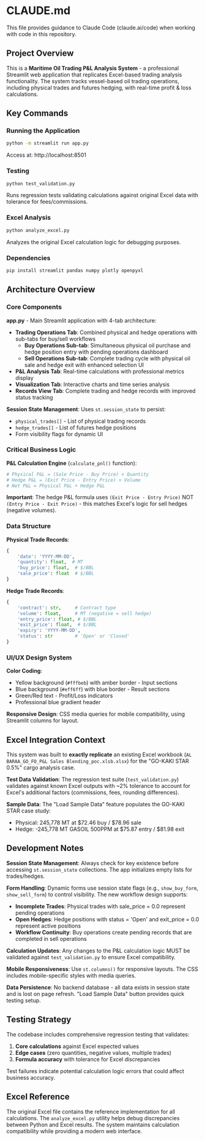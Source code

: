 # CLAUDE.md

This file provides guidance to Claude Code (claude.ai/code) when working with code in this repository.

## Project Overview

This is a **Maritime Oil Trading P&L Analysis System** - a professional Streamlit web application that replicates Excel-based trading analysis functionality. The system tracks vessel-based oil trading operations, including physical trades and futures hedging, with real-time profit & loss calculations.

## Key Commands

### Running the Application
```bash
python -m streamlit run app.py
```
Access at: http://localhost:8501

### Testing
```bash
python test_validation.py
```
Runs regression tests validating calculations against original Excel data with tolerance for fees/commissions.

### Excel Analysis
```bash
python analyze_excel.py
```
Analyzes the original Excel calculation logic for debugging purposes.

### Dependencies
```bash
pip install streamlit pandas numpy plotly openpyxl
```

## Architecture Overview

### Core Components

**app.py** - Main Streamlit application with 4-tab architecture:
- **Trading Operations Tab**: Combined physical and hedge operations with sub-tabs for buy/sell workflows
  - **Buy Operations Sub-tab**: Simultaneous physical oil purchase and hedge position entry with pending operations dashboard
  - **Sell Operations Sub-tab**: Complete trading cycle with physical oil sale and hedge exit with enhanced selection UI
- **P&L Analysis Tab**: Real-time calculations with professional metrics display
- **Visualization Tab**: Interactive charts and time series analysis  
- **Records View Tab**: Complete trading and hedge records with improved status tracking

**Session State Management**: Uses `st.session_state` to persist:
- `physical_trades[]` - List of physical trading records
- `hedge_trades[]` - List of futures hedge positions
- Form visibility flags for dynamic UI

### Critical Business Logic

**P&L Calculation Engine** (`calculate_pnl()` function):
```python
# Physical P&L = (Sale Price - Buy Price) × Quantity
# Hedge P&L = (Exit Price - Entry Price) × Volume  
# Net P&L = Physical P&L + Hedge P&L
```

**Important**: The hedge P&L formula uses `(Exit Price - Entry Price)` NOT `(Entry Price - Exit Price)` - this matches Excel's logic for sell hedges (negative volumes).

### Data Structure

**Physical Trade Records**:
```python
{
    'date': 'YYYY-MM-DD',
    'quantity': float,  # MT
    'buy_price': float,  # $/BBL
    'sale_price': float  # $/BBL
}
```

**Hedge Trade Records**:
```python
{
    'contract': str,     # Contract type
    'volume': float,     # MT (negative = sell hedge)
    'entry_price': float, # $/BBL
    'exit_price': float,  # $/BBL
    'expiry': 'YYYY-MM-DD',
    'status': str        # 'Open' or 'Closed'
}
```

### UI/UX Design System

**Color Coding**:
- Yellow background (`#fffbeb`) with amber border - Input sections
- Blue background (`#eff6ff`) with blue border - Result sections  
- Green/Red text - Profit/Loss indicators
- Professional blue gradient header

**Responsive Design**: CSS media queries for mobile compatibility, using Streamlit columns for layout.

## Excel Integration Context

This system was built to **exactly replicate** an existing Excel workbook (`AL BARAA_GO_FO_P&L Sales Blending_poc.xlsb.xlsx`) for the "GO-KAKI STAR 0.5%" cargo analysis case. 

**Test Data Validation**: The regression test suite (`test_validation.py`) validates against known Excel outputs with ~2% tolerance to account for Excel's additional factors (commissions, fees, rounding differences).

**Sample Data**: The "Load Sample Data" feature populates the GO-KAKI STAR case study:
- Physical: 245,778 MT at $72.46 buy / $78.96 sale
- Hedge: -245,778 MT GASOIL 500PPM at $75.87 entry / $81.98 exit

## Development Notes

**Session State Management**: Always check for key existence before accessing `st.session_state` collections. The app initializes empty lists for trades/hedges.

**Form Handling**: Dynamic forms use session state flags (e.g., `show_buy_form`, `show_sell_form`) to control visibility. The new workflow design supports:
- **Incomplete Trades**: Physical trades with sale_price = 0.0 represent pending operations
- **Open Hedges**: Hedge positions with status = 'Open' and exit_price = 0.0 represent active positions
- **Workflow Continuity**: Buy operations create pending records that are completed in sell operations

**Calculation Updates**: Any changes to the P&L calculation logic MUST be validated against `test_validation.py` to ensure Excel compatibility.

**Mobile Responsiveness**: Use `st.columns()` for responsive layouts. The CSS includes mobile-specific styles with media queries.

**Data Persistence**: No backend database - all data exists in session state and is lost on page refresh. "Load Sample Data" button provides quick testing setup.

## Testing Strategy

The codebase includes comprehensive regression testing that validates:
1. **Core calculations** against Excel expected values
2. **Edge cases** (zero quantities, negative values, multiple trades)
3. **Formula accuracy** with tolerance for Excel discrepancies

Test failures indicate potential calculation logic errors that could affect business accuracy.

## Excel Reference

The original Excel file contains the reference implementation for all calculations. The `analyze_excel.py` utility helps debug discrepancies between Python and Excel results. The system maintains calculation compatibility while providing a modern web interface.